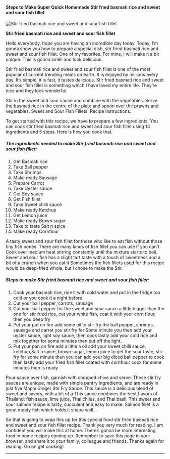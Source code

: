             

#### Steps to Make Super Quick Homemade Stir fried basmati rice and sweet and sour fish fillet

![Stir fried basmati rice and sweet and sour fish fillet](https://img-global.cpcdn.com/recipes/a2ea49cd561a1467/751x532cq70/stir-fried-basmati-rice-and-sweet-and-sour-fish-fillet-recipe-main-photo.jpg)

**Stir fried basmati rice and sweet and sour fish fillet**

Hello everybody, hope you are having an incredible day today. Today, I’m gonna show you how to prepare a special dish, stir fried basmati rice and sweet and sour fish fillet. One of my favorites. For mine, I will make it a bit unique. This is gonna smell and look delicious.

Stir fried basmati rice and sweet and sour fish fillet is one of the most popular of current trending meals on earth. It is enjoyed by millions every day. It’s simple, it is fast, it tastes delicious. Stir fried basmati rice and sweet and sour fish fillet is something which I have loved my entire life. They’re nice and they look wonderful.

Stir in the sweet and sour sauce and combine with the vegetables. Serve the basmati rice in the centre of the plate and spoon over the prawns and vegetables. Sweet and Sour Fish Fillets: Recipe Instructions.

To get started with this recipe, we have to prepare a few ingredients. You can cook stir fried basmati rice and sweet and sour fish fillet using 14 ingredients and 5 steps. Here is how you cook that.

##### The ingredients needed to make Stir fried basmati rice and sweet and sour fish fillet:

1.  Get Basmati rice
2.  Take Ball pepper
3.  Take Shrimps
4.  Make ready Sausage
5.  Prepare Carrot
6.  Take Oyster sauce
7.  Get Soy sauce
8.  Get Fish fillet
9.  Take Sweet chilli sauce
10.  Make ready Ketchup
11.  Get Lemon juice
12.  Make ready Brown sugar
13.  Take to taste Salt n spice
14.  Make ready Cornflour

A tasty sweet and sour fish fillet for those who like to eat fish without those tiny fish bones. There are many kinds of fish fillet you can use if you can't. Cook over medium heat stirring constantly until the mixture starts to boil. Sweet and sour fish has a slight tart taste with a touch of sweetness and a bit of a crunch when you eat it Sometimes the fish fillets used for this recipe would be deep-fried whole, but I chose to make the Stir.

##### Steps to make Stir fried basmati rice and sweet and sour fish fillet:

1.  Cook your basmati rice, rice it with cold water and put in the fridge too cold or you cook it a night before
2.  Cut your ball pepper, carrots, sausage
3.  Cut your ball pepper for the sweet and sour sauce a little bigger than the one for stir fried rice, cut your white fish, coat it with your corn flour, then you deep fry
4.  Put your put on fire add some oil to stir fry the ball pepper, shrimps, sausage and carrot you stir fry for Some minute you then add your oyster sauce, light soy sauce, then cook lastly add your cold rice and mix together for some minutes then put off the light.
5.  Put your pan on fire add a little a oil add your sweet chilli sauce, ketchup,Salt n spice, brown sugar, lemon juice to get the sour taste, stir fry for some minute then you can add your big diced ball pepper to cook then lastly add your fried fish fillet coated with cornflour cook for some minutes then is ready

Pour sauce over fish, garnish with chopped chive and serve. These stir fry sauces are unique, made with simple pantry ingredients, and are ready in just five Maple Ginger Stir Fry Sauce. This sauce is a delicious blend of sweet and savory, with a bit of a This sauce combines the best flavors of Thailand: fish sauce, lime juice, Thai chiles, and Thai basil. This sweet and sour salmon recipe is tasty, succulent and easy to make. Salmon fillet is a great meaty fish which holds it shape well.

So that is going to wrap this up for this special food stir fried basmati rice and sweet and sour fish fillet recipe. Thank you very much for reading. I am confident you will make this at home. There’s gonna be more interesting food in home recipes coming up. Remember to save this page in your browser, and share it to your family, colleague and friends. Thanks again for reading. Go on get cooking!

* * *